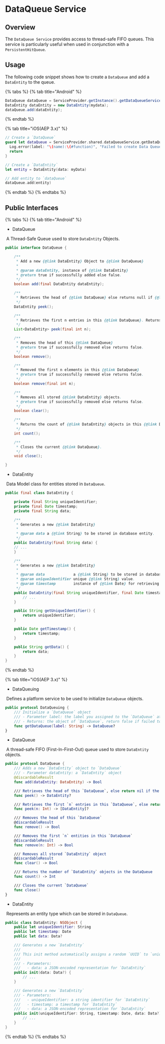 # DataQueue Service

## Overview

The `DataQueue Service` provides access to thread-safe FIFO queues. This service is particularly useful when used in conjunction with a `PersistentHitQueue`.

## Usage

The following code snippet shows how to create a `DataQueue` and add a `DataEntity` to the queue.

{% tabs %}
{% tab title="Android" %}

```java
DataQueue dataQueue = ServiceProvider.getInstance().getDataQueueService().getDataQueue(name);
DataEntity dataEntity = new DataEntity(mydata);
dataQueue.add(dataEntity);
```

{% endtab %}

{% tab title="iOS(AEP 3.x)" %}

```swift
// Create a `DataQueue`
guard let dataQueue = ServiceProvider.shared.dataQueueService.getDataQueue(label: name) else {
  Log.error(label: "\(name):\(#function)", "Failed to create Data Queue")
  return
}

// Create a `DataEntity`
let entity = DataEntity(data: myData)

// Add entity to `dataQueue`
dataQueue.add(entity)
```

{% endtab %}
{% endtabs %}

## Public Interfaces

{% tabs %}
{% tab title="Android" %}

- DataQueue

​        A Thread-Safe Queue used to store `DataEntity` Objects.

```java
public interface DataQueue {

	/**
	 * Add a new {@link DataEntity} Object to {@link DataQueue}
	 *
	 * @param dataEntity, instance of {@link DataEntity}
	 * @return true if successfully added else false.
	 */
	boolean add(final DataEntity dataEntity);

	/**
	 * Retrieves the head of {@link DataQueue} else returns null if {@link DataQueue} is empty.
	 */
	DataEntity peek();

	/**
	 * Retrieves the first n entries in this {@link DataQueue}. Returns null if {@link DataQueue} is empty.
	 */
	List<DataEntity> peek(final int n);

	/**
	 * Removes the head of this {@link DataQueue}
	 * @return true if successfully removed else returns false.
	 */
	boolean remove();

	/**
	 * Removed the first n elements in this {@link DataQueue}
	 * @return true if successfully removed else returns false.
	 */
	boolean remove(final int n);

	/**
	 * Removes all stored {@link DataEntity} objects.
	 * @return true if successfully removed else returns false.
	 */
	boolean clear();

	/**
	 * Returns the count of {@link DataEntity} objects in this {@link DataQueue}.
	 */
	int count();

	/**
	 * Closes the current {@link DataQueue}.
	 */
	void close();

}
```
- DataEntity

​        Data Model class for entities stored in `DataQueue`.

```java
public final class DataEntity {

	private final String uniqueIdentifier;
	private final Date timestamp;
	private final String data;

	/**
	 * Generates a new {@link DataEntity}
	 *
	 * @param data a {@link String} to be stored in database entity.
	 */
	public DataEntity(final String data) {
    // ...
	}

	/**
	 * Generates a new {@link DataEntity}
	 *
	 * @param data             a {@link String} to be stored in database entity.
	 * @param uniqueIdentifier unique {@link String} value.
	 * @param timestamp        instance of {@link Date} for retrieving {@link Date#getTime()}.
	 */
	public DataEntity(final String uniqueIdentifier, final Date timestamp, final String data) {
		// ...
	}

	public String getUniqueIdentifier() {
		return uniqueIdentifier;
	}

	public Date getTimestamp() {
		return timestamp;
	}

	public String getData() {
		return data;
	}
}
```

{% endtab %}

{% tab title="iOS(AEP 3.x)" %}

- DataQueuing

​        Defines a platform service to be used to initialize `DataQueue` objects.

```swift
public protocol DataQueuing {
    /// Initialize a `DataQueue` object
    /// - Parameter label: the label you assigned to the `DataQueue` at creation time.
    /// - Returns: the object of `DataQueue`, return false if failed to create an object
    func getDataQueue(label: String) -> DataQueue?
}
```
- DataQueue

​        A thread-safe FIFO (First-In-First-Out) queue used to store `DataEntity` objects.

```swift
public protocol DataQueue {
    /// Adds a new `DataEntity` object to `DataQueue`
    /// - Parameter dataEntity: a `DataEntity` object
    @discardableResult
    func add(dataEntity: DataEntity) -> Bool

    /// Retrieves the head of this `DataQueue`, else return nil if the `DataQueue` is empty
    func peek() -> DataEntity?

    /// Retrieves the first `n` entries in this `DataQueue`, else return nil if the `DataQueue` is empty
    func peek(n: Int) -> [DataEntity]?

    /// Removes the head of this `DataQueue`
    @discardableResult
    func remove() -> Bool

    /// Removes the first `n` entities in this `DataQueue`
    @discardableResult
    func remove(n: Int) -> Bool

    /// Removes all stored `DataEntity` object
    @discardableResult
    func clear() -> Bool

    /// Returns the number of `DataEntity` objects in the DataQueue
    func count() -> Int

    /// Closes the current `DataQueue`
    func close()
}
```
- DataEntity

​        Represents an entity type which can be stored in `DataQueue`.

```swift
public class DataEntity: NSObject {
    public let uniqueIdentifier: String
    public let timestamp: Date
    public let data: Data?

    /// Generates a new `DataEntity`
    ///
    /// This init method automatically assigns a random `UUID` to `uniqueIdentifier` and sets `timestamp` to `Date()`
    ///
    /// - Parameters:
    ///   - data: a JSON-encoded representation for `DataEntity`
    public init(data: Data?) {
        // ...
    }

    /// Generates a new `DataEntity`
    /// - Parameters:
    ///   - uniqueIdentifier: a string identifier for `DataEntity`
    ///   - timestamp: a timestamp for `DataEntity`
    ///   - data: a JSON-encoded representation for `DataEntity`
    public init(uniqueIdentifier: String, timestamp: Date, data: Data?) {
        // ...
    }
}
```

{% endtab %}
{% endtabs %}